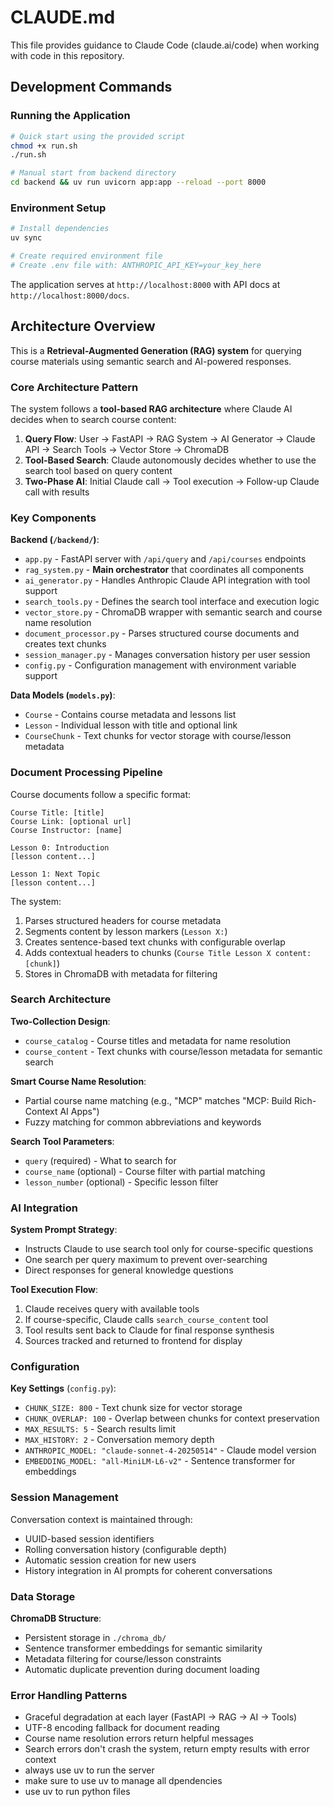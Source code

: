 # CLAUDE.md

This file provides guidance to Claude Code (claude.ai/code) when working with code in this repository.

## Development Commands

### Running the Application
```bash
# Quick start using the provided script
chmod +x run.sh
./run.sh

# Manual start from backend directory
cd backend && uv run uvicorn app:app --reload --port 8000
```

### Environment Setup
```bash
# Install dependencies
uv sync

# Create required environment file
# Create .env file with: ANTHROPIC_API_KEY=your_key_here
```

The application serves at `http://localhost:8000` with API docs at `http://localhost:8000/docs`.

## Architecture Overview

This is a **Retrieval-Augmented Generation (RAG) system** for querying course materials using semantic search and AI-powered responses.

### Core Architecture Pattern
The system follows a **tool-based RAG architecture** where Claude AI decides when to search course content:

1. **Query Flow**: User → FastAPI → RAG System → AI Generator → Claude API → Search Tools → Vector Store → ChromaDB
2. **Tool-Based Search**: Claude autonomously decides whether to use the search tool based on query content
3. **Two-Phase AI**: Initial Claude call → Tool execution → Follow-up Claude call with results

### Key Components

**Backend (`/backend/`)**:
- `app.py` - FastAPI server with `/api/query` and `/api/courses` endpoints
- `rag_system.py` - **Main orchestrator** that coordinates all components
- `ai_generator.py` - Handles Anthropic Claude API integration with tool support
- `search_tools.py` - Defines the search tool interface and execution logic
- `vector_store.py` - ChromaDB wrapper with semantic search and course name resolution
- `document_processor.py` - Parses structured course documents and creates text chunks
- `session_manager.py` - Manages conversation history per user session
- `config.py` - Configuration management with environment variable support

**Data Models (`models.py`)**:
- `Course` - Contains course metadata and lessons list
- `Lesson` - Individual lesson with title and optional link
- `CourseChunk` - Text chunks for vector storage with course/lesson metadata

### Document Processing Pipeline

Course documents follow a specific format:
```
Course Title: [title]
Course Link: [optional url]  
Course Instructor: [name]

Lesson 0: Introduction
[lesson content...]

Lesson 1: Next Topic
[lesson content...]
```

The system:
1. Parses structured headers for course metadata
2. Segments content by lesson markers (`Lesson X:`)
3. Creates sentence-based text chunks with configurable overlap
4. Adds contextual headers to chunks (`Course Title Lesson X content: [chunk]`)
5. Stores in ChromaDB with metadata for filtering

### Search Architecture

**Two-Collection Design**:
- `course_catalog` - Course titles and metadata for name resolution
- `course_content` - Text chunks with course/lesson metadata for semantic search

**Smart Course Name Resolution**:
- Partial course name matching (e.g., "MCP" matches "MCP: Build Rich-Context AI Apps")
- Fuzzy matching for common abbreviations and keywords

**Search Tool Parameters**:
- `query` (required) - What to search for
- `course_name` (optional) - Course filter with partial matching
- `lesson_number` (optional) - Specific lesson filter

### AI Integration

**System Prompt Strategy**:
- Instructs Claude to use search tool only for course-specific questions
- One search per query maximum to prevent over-searching
- Direct responses for general knowledge questions

**Tool Execution Flow**:
1. Claude receives query with available tools
2. If course-specific, Claude calls `search_course_content` tool
3. Tool results sent back to Claude for final response synthesis
4. Sources tracked and returned to frontend for display

### Configuration

**Key Settings** (`config.py`):
- `CHUNK_SIZE: 800` - Text chunk size for vector storage
- `CHUNK_OVERLAP: 100` - Overlap between chunks for context preservation
- `MAX_RESULTS: 5` - Search results limit
- `MAX_HISTORY: 2` - Conversation memory depth
- `ANTHROPIC_MODEL: "claude-sonnet-4-20250514"` - Claude model version
- `EMBEDDING_MODEL: "all-MiniLM-L6-v2"` - Sentence transformer for embeddings

### Session Management

Conversation context is maintained through:
- UUID-based session identifiers
- Rolling conversation history (configurable depth)
- Automatic session creation for new users
- History integration in AI prompts for coherent conversations

### Data Storage

**ChromaDB Structure**:
- Persistent storage in `./chroma_db/`
- Sentence transformer embeddings for semantic similarity
- Metadata filtering for course/lesson constraints
- Automatic duplicate prevention during document loading

### Error Handling Patterns

- Graceful degradation at each layer (FastAPI → RAG → AI → Tools)
- UTF-8 encoding fallback for document reading
- Course name resolution errors return helpful messages
- Search errors don't crash the system, return empty results with error context
- always use uv to run the server
- make sure to use uv to manage all dpendencies
- use uv to run python files